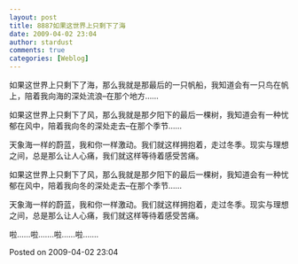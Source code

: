 ```yaml
---
layout: post
title: 8887如果这世界上只剩下了海
date: 2009-04-02 23:04
author: stardust
comments: true
categories: [Weblog]
---
```

如果这世界上只剩下了海，那么我就是那最后的一只帆船，我知道会有一只鸟在帆上，陪着我向海的深处流浪–在那个地方……

如果这世界上只剩下了风，那么我就是那夕阳下的最后一棵树，我知道会有一种忧郁在风中，陪着我向冬的深处走去–在那个季节……

天象海一样的蔚蓝，我和你一样激动。我们就这样拥抱着，走过冬季。现实与理想之间，总是那么让人心痛，我们就这样等待着感受苦痛。

如果这世界上只剩下了风，那么我就是那夕阳下的最后一棵树，我知道会有一种忧郁在风中，陪着我向冬的深处走去–在那个季节……

天象海一样的蔚蓝，我和你一样激动。我们就这样拥抱着，走过冬季。现实与理想之间，总是那么让人心痛，我们就这样等待着感受苦痛。

啦……啦…….啦……啦…….

Posted on 2009-04-02 23:04

